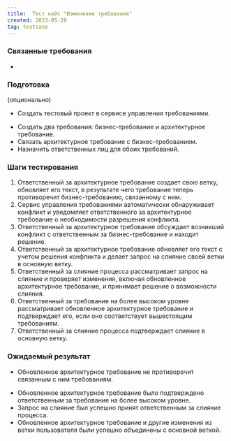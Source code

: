 ```yaml
---
title:  Тест кейс "Изменение требования"
created: 2023-05-20
tag: testcase
---
```


### Связанные требования

* 

### Подготовка
(опционально)

* Создать тестовый проект в сервисе управления требованиями.
- Создать два требования: бизнес-требование и архитектурное требование.
- Связать архитектурное требование с бизнес-требованием.
- Назначить ответственных лиц для обоих требований.

### Шаги тестирования

1. Ответственный за архитектурное требование создает свою ветку, обновляет его текст, в результате чего требование теперь противоречит бизнес-требованию, связанному с ним.
2. Сервис управления требованиями автоматически обнаруживает конфликт и уведомляет ответственного за архитектурное требование о необходимости разрешения конфликта.
3. Ответственный за архитектурное требование обсуждает возникший конфликт с ответственным за бизнес-требование и находит решение.
4. Ответственный за архитектурное требование обновляет его текст с учетом решения конфликта и делает запрос на слияние своей ветки в основную ветку.
5. Ответственный за слияние процесса рассматривает запрос на слияние и проверяет изменения, включая обновленное архитектурное требование, и принимает решение о возможности слияния.
6. Ответственный за требование на более высоком уровне рассматривает обновленное архитектурное требование и подтверждает его, если оно соответствует вышестоящим требованиям.
7. Ответственный за слияние процесса подтверждает слияние в основную ветку.

### Ожидаемый результат

* Обновленное архитектурное требование не противоречит связанным с ним требованиям.
- Обновленное архитектурное требование было подтверждено ответственным за требование на более высоком уровне.
- Запрос на слияние был успешно принят ответственным за слияние процесса.
- Обновленное архитектурное требование и другие изменения из ветки пользователя были успешно объединены с основной веткой.

